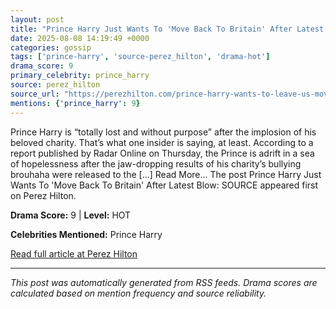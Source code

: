 ```yaml
---
layout: post
title: "Prince Harry Just Wants To 'Move Back To Britain' After Latest Blow: SOURCE"
date: 2025-08-08 14:19:49 +0000
categories: gossip
tags: ['prince-harry', 'source-perez_hilton', 'drama-hot']
drama_score: 9
primary_celebrity: prince_harry
source: perez_hilton
source_url: "https://perezhilton.com/prince-harry-wants-to-leave-us-move-back-britain-meghan-markle-sentebale-charity-downfall/"
mentions: {'prince_harry': 9}
---
```


Prince Harry is “totally lost and without purpose” after the implosion of his beloved charity. That’s what one insider is saying, at least. According to a report published by Radar Online on Thursday, the Prince is adrift in a sea of hopelessness after the jaw-dropping results of his charity’s bullying brouhaha were released to the [...] Read More... The post Prince Harry Just Wants To 'Move Back To Britain' After Latest Blow: SOURCE appeared first on Perez Hilton.

**Drama Score:** 9 | **Level:** HOT

**Celebrities Mentioned:** Prince Harry

[Read full article at Perez Hilton](https://perezhilton.com/prince-harry-wants-to-leave-us-move-back-britain-meghan-markle-sentebale-charity-downfall/)

---
*This post was automatically generated from RSS feeds. Drama scores are calculated based on mention frequency and source reliability.*
